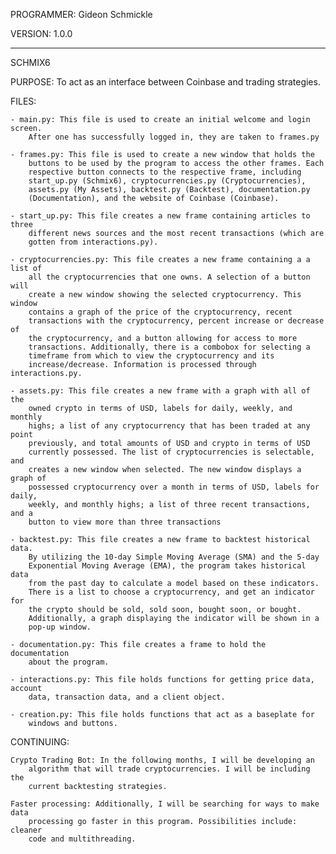 PROGRAMMER: Gideon Schmickle

VERSION: 1.0.0

-------------------------------------------------------------------------------

SCHMIX6

PURPOSE: To act as an interface between Coinbase and trading strategies.

FILES:

    - main.py: This file is used to create an initial welcome and login screen.
        After one has successfully logged in, they are taken to frames.py

    - frames.py: This file is used to create a new window that holds the
        buttons to be used by the program to access the other frames. Each
        respective button connects to the respective frame, including
        start_up.py (Schmix6), cryptocurrencies.py (Cryptocurrencies),
        assets.py (My Assets), backtest.py (Backtest), documentation.py
        (Documentation), and the website of Coinbase (Coinbase).

    - start_up.py: This file creates a new frame containing articles to three
        different news sources and the most recent transactions (which are
        gotten from interactions.py).

    - cryptocurrencies.py: This file creates a new frame containing a a list of
        all the cryptocurrencies that one owns. A selection of a button will
        create a new window showing the selected cryptocurrency. This window
        contains a graph of the price of the cryptocurrency, recent
        transactions with the cryptocurrency, percent increase or decrease of
        the cryptocurrency, and a button allowing for access to more
        transactions. Additionally, there is a combobox for selecting a
        timeframe from which to view the cryptocurrency and its
        increase/decrease. Information is processed through interactions.py.

    - assets.py: This file creates a new frame with a graph with all of the
        owned crypto in terms of USD, labels for daily, weekly, and monthly
        highs; a list of any cryptocurrency that has been traded at any point
        previously, and total amounts of USD and crypto in terms of USD
        currently possessed. The list of cryptocurrencies is selectable, and
        creates a new window when selected. The new window displays a graph of
        possessed cryptocurrency over a month in terms of USD, labels for daily,
        weekly, and monthly highs; a list of three recent transactions, and a
        button to view more than three transactions

    - backtest.py: This file creates a new frame to backtest historical data.
        By utilizing the 10-day Simple Moving Average (SMA) and the 5-day
        Exponential Moving Average (EMA), the program takes historical data
        from the past day to calculate a model based on these indicators.
        There is a list to choose a cryptocurrency, and get an indicator for
        the crypto should be sold, sold soon, bought soon, or bought.
        Additionally, a graph displaying the indicator will be shown in a
        pop-up window.

    - documentation.py: This file creates a frame to hold the documentation
        about the program.

    - interactions.py: This file holds functions for getting price data, account
        data, transaction data, and a client object.

    - creation.py: This file holds functions that act as a baseplate for
        windows and buttons.

CONTINUING:

    Crypto Trading Bot: In the following months, I will be developing an
        algorithm that will trade cryptocurrencies. I will be including the
        current backtesting strategies.

    Faster processing: Additionally, I will be searching for ways to make data
        processing go faster in this program. Possibilities include: cleaner
        code and multithreading.
